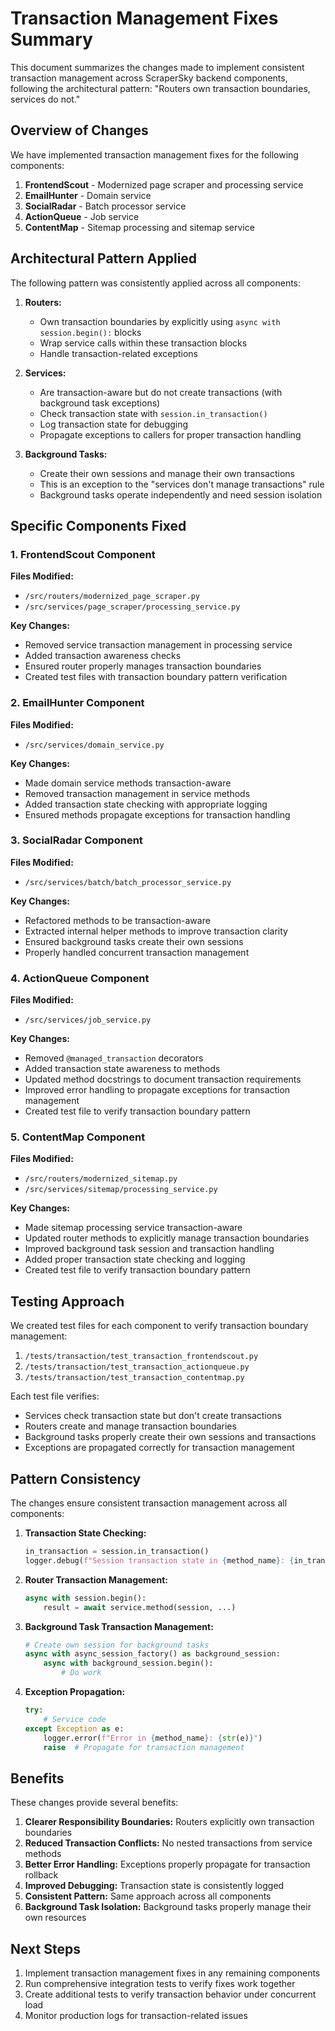 # Transaction Management Fixes Summary

This document summarizes the changes made to implement consistent transaction management across ScraperSky backend components, following the architectural pattern: "Routers own transaction boundaries, services do not."

## Overview of Changes

We have implemented transaction management fixes for the following components:
1. **FrontendScout** - Modernized page scraper and processing service
2. **EmailHunter** - Domain service
3. **SocialRadar** - Batch processor service
4. **ActionQueue** - Job service
5. **ContentMap** - Sitemap processing and sitemap service

## Architectural Pattern Applied

The following pattern was consistently applied across all components:

1. **Routers:**
   - Own transaction boundaries by explicitly using `async with session.begin():` blocks
   - Wrap service calls within these transaction blocks
   - Handle transaction-related exceptions

2. **Services:**
   - Are transaction-aware but do not create transactions (with background task exceptions)
   - Check transaction state with `session.in_transaction()` 
   - Log transaction state for debugging
   - Propagate exceptions to callers for proper transaction handling

3. **Background Tasks:**
   - Create their own sessions and manage their own transactions
   - This is an exception to the "services don't manage transactions" rule
   - Background tasks operate independently and need session isolation

## Specific Components Fixed

### 1. FrontendScout Component

**Files Modified:**
- `/src/routers/modernized_page_scraper.py`
- `/src/services/page_scraper/processing_service.py`

**Key Changes:**
- Removed service transaction management in processing service
- Added transaction awareness checks
- Ensured router properly manages transaction boundaries
- Created test files with transaction boundary pattern verification

### 2. EmailHunter Component

**Files Modified:**
- `/src/services/domain_service.py`

**Key Changes:**
- Made domain service methods transaction-aware
- Removed transaction management in service methods
- Added transaction state checking with appropriate logging
- Ensured methods propagate exceptions for transaction handling

### 3. SocialRadar Component

**Files Modified:**
- `/src/services/batch/batch_processor_service.py`

**Key Changes:**
- Refactored methods to be transaction-aware
- Extracted internal helper methods to improve transaction clarity
- Ensured background tasks create their own sessions
- Properly handled concurrent transaction management

### 4. ActionQueue Component

**Files Modified:**
- `/src/services/job_service.py`

**Key Changes:**
- Removed `@managed_transaction` decorators
- Added transaction state awareness to methods
- Updated method docstrings to document transaction requirements
- Improved error handling to propagate exceptions for transaction management
- Created test file to verify transaction boundary pattern

### 5. ContentMap Component

**Files Modified:**
- `/src/routers/modernized_sitemap.py`
- `/src/services/sitemap/processing_service.py`

**Key Changes:**
- Made sitemap processing service transaction-aware
- Updated router methods to explicitly manage transaction boundaries
- Improved background task session and transaction handling
- Added proper transaction state checking and logging
- Created test file to verify transaction boundary pattern

## Testing Approach

We created test files for each component to verify transaction boundary management:

1. `/tests/transaction/test_transaction_frontendscout.py`
2. `/tests/transaction/test_transaction_actionqueue.py`
3. `/tests/transaction/test_transaction_contentmap.py`

Each test file verifies:
- Services check transaction state but don't create transactions
- Routers create and manage transaction boundaries
- Background tasks properly create their own sessions and transactions
- Exceptions are propagated correctly for transaction management

## Pattern Consistency

The changes ensure consistent transaction management across all components:

1. **Transaction State Checking:**
   ```python
   in_transaction = session.in_transaction()
   logger.debug(f"Session transaction state in {method_name}: {in_transaction}")
   ```

2. **Router Transaction Management:**
   ```python
   async with session.begin():
       result = await service.method(session, ...)
   ```

3. **Background Task Transaction Management:**
   ```python
   # Create own session for background tasks
   async with async_session_factory() as background_session:
       async with background_session.begin():
           # Do work
   ```

4. **Exception Propagation:**
   ```python
   try:
       # Service code
   except Exception as e:
       logger.error(f"Error in {method_name}: {str(e)}")
       raise  # Propagate for transaction management
   ```

## Benefits

These changes provide several benefits:

1. **Clearer Responsibility Boundaries:** Routers explicitly own transaction boundaries
2. **Reduced Transaction Conflicts:** No nested transactions from service methods
3. **Better Error Handling:** Exceptions properly propagate for transaction rollback
4. **Improved Debugging:** Transaction state is consistently logged
5. **Consistent Pattern:** Same approach across all components
6. **Background Task Isolation:** Background tasks properly manage their own resources

## Next Steps

1. Implement transaction management fixes in any remaining components
2. Run comprehensive integration tests to verify fixes work together
3. Create additional tests to verify transaction behavior under concurrent load
4. Monitor production logs for transaction-related issues